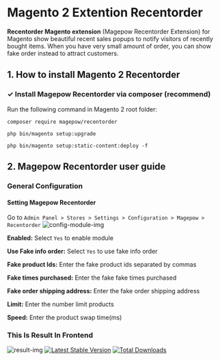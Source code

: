 # Magento 2 Extention Recentorder
**Recentorder Magento extension** (Magepow Recentorder Extension) for Magento show beautiful recent sales popups to notify visitors of recently bought items. When you have very small amount of order, you can show fake order instead to attract customers.
## 1. How to install Magento 2 Recentorder
### ✓ Install Magepow Recentorder via composer (recommend)
Run the following command in Magento 2 root folder:

`composer require magepow/recentorder`

`php bin/magento setup:upgrade`

`php bin/magento setup:static-content:deploy -f`
## 2. Magepow Recentorder user guide
### General Configuration
#### Setting Magepow Recentorder
Go to `Admin Panel > Stores > Settings > Configuration > Magepow > Recentorder`
![config-module-img](https://github.com/magepow/magento2-recentorder/blob/master/media/recent_order1.jpg)

**Enabled:** Select `Yes` to enable module

**Use Fake info order:** Select `Yes` to use fake info order

**Fake product Ids:** Enter the fake product ids separated by commas

**Fake times purchased:** Enter the fake fake times purchased

**Fake order shipping address:** Enter the fake order shipping address

**Limit:** Enter the number limit products

**Speed:** Enter the product swap time(ms)
### This Is Result In Frontend
 ![result-img](https://github.com/magepow/magento2-recentorder/blob/master/media/recent_order.jpg)
 [![Latest Stable Version](https://poser.pugx.org/magepow/recentorder/v/stable)](https://packagist.org/packages/magepow/recentorder)
[![Total Downloads](https://poser.pugx.org/magepow/recentorder/downloads)](https://packagist.org/packages/magepow/recentorder)



